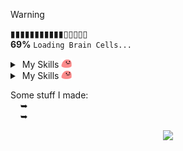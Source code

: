 > [!WARNING]
> ▮▮▮▮▮▮▮▮▮▮▮▯▯▯▯▯<br>
> **69%** ```Loading Brain Cells...```

<details "skills">
   <summary> 
       My Skills <img src="https://raw.githubusercontent.com/kuran1x/kuran1x/main/assets/partyblob.gif" height="15">
   </summary> 
   <p> <div height="top" align="bottom">
      <a href="https://en.wikipedia.org/wiki/JavaScript" title="JavaScript"><img height="25" src="https://upload.wikimedia.org/wikipedia/commons/6/6a/JavaScript-logo.png"></a>
      <a href="https://www.typescriptlang.org" title="TypeScript"><img height="25" src="https://upload.wikimedia.org/wikipedia/commons/4/4c/Typescript_logo_2020.svg"></a>
      <a href="https://tailwindcss.com" title="Tailwind CSS"><img height="20" src="https://upload.wikimedia.org/wikipedia/commons/d/d5/Tailwind_CSS_Logo.svg"></a>
      <a href="https://svelte.dev/" title="Svelte"><img height="25" src="https://upload.wikimedia.org/wikipedia/commons/1/1b/Svelte_Logo.svg"></a>
      <a href="https://vite.dev/" title="Svelte"><img height="25" src="https://upload.wikimedia.org/wikipedia/commons/f/f1/Vitejs-logo.svg"></a>
      <br>
   </p> </div>
</details>

<details "skills">
   <summary> 
       My Skills <img src="https://raw.githubusercontent.com/kuran1x/kuran1x/main/assets/partyblob.gif" height="15">
   </summary> 
   <p> <div height="top" align="bottom">
      <a href="https://en.wikipedia.org/wiki/JavaScript" title="JavaScript"><img height="25" src="https://raw.githubusercontent.com/kuran1x/kuran1x/main/assets/JS.png"></a>
      <a href="https://www.typescriptlang.org" title="TypeScript"><img height="25" src="https://raw.githubusercontent.com/kuran1x/kuran1x/main/assets/TS.png"></a>
      <a href="https://tailwindcss.com" title="Tailwind CSS"><img height="25" src="https://raw.githubusercontent.com/kuran1x/kuran1x/main/assets/TailwindCSS.png"></a>
      <a href="https://svelte.dev/" title="Svelte"><img height="25" src="https://raw.githubusercontent.com/kuran1x/kuran1x/main/assets/Svelte.png"></a>
      <a href="https://vite.dev/" title="Svelte"><img height="25" src="https://raw.githubusercontent.com/kuran1x/kuran1x/main/assets/Vite.png"></a>
      <br>
   </p> </div>
</details>

Some stuff I made: <br>
      ➥ <br>
      ➥ <br>
   
<div align="center">   

   <img src="https://github-readme-activity-graph.vercel.app/graph?username=kuran1x&theme=react-dark&hide_border=true&hide_title=true&bg_color=0D1117&height=340" height="165">
   
</div>
 

